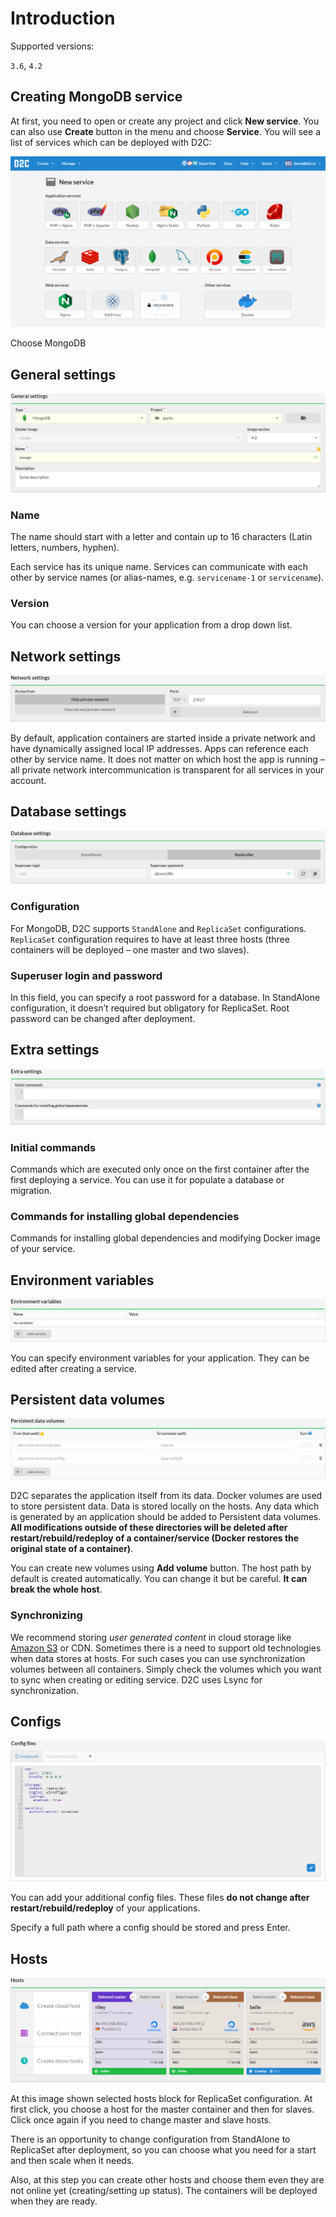 # Introduction

Supported versions:

`3.6`, `4.2`

## Creating MongoDB service

At first, you need to open or create any project and click **New service**. You can also use **Create** button in the menu and choose **Service**. You will see a list of services which can be deployed with D2C:

![Create service](../../img/new_interface/create_service.png)

Choose MongoDB

## General settings

![Create ruby service - general settings](../../img/new_interface/creating_service_mongo_general_settings.png)

### Name

The name should start with a letter and contain up to 16 characters (Latin letters, numbers, hyphen).

Each service has its unique name. Services can communicate with each other by service names (or alias-names, e.g. `servicename-1` or `servicename`).

### Version

You can choose a version for your application from a drop down list.

## Network settings

![Create ruby service - network settings](../../img/new_interface/creating_service_mongo_network_settings.png)

By default, application containers are started inside a private network and have dynamically assigned local IP addresses. Apps can reference each other by service name. It does not matter on which host the app is running – all private network intercommunication is transparent for all services in your account.

## Database settings

![Create ruby service - application settings](../../img/new_interface/creating_service_mongo_database_settings.png)

### Configuration

For MongoDB, D2C supports `StandAlone` and `ReplicaSet` configurations. `ReplicaSet` configuration requires to have at least three hosts (three containers will be deployed – one master and two slaves).

### Superuser login and password

In this field, you can specify a root password for a database. In StandAlone configuration, it doesn’t required but obligatory for ReplicaSet. Root password can be changed after deployment.

## Extra settings

![Create ruby service - extra settings](../../img/new_interface/creating_service_db_extra_settings.png)

### Initial commands

Commands which are executed only once on the first container after the first deploying a service. You can use it for populate a database or migration.

### Commands for installing global dependencies

Commands for installing global dependencies and modifying Docker image of your service.

## Environment variables

![Create service - environment variables](../../img/new_interface/creating_service_db_env.png)

You can specify environment variables for your application. They can be edited after creating a service.

## Persistent data volumes

![Create service - persistent data volumes](../../img/new_interface/creating_service_mongo_volumes.png)

D2C separates the application itself from its data. Docker volumes are used to store persistent data. Data is stored locally on the hosts. Any data which is generated by an application should be added to Persistent data volumes. **All modifications outside of these directories will be deleted after restart/rebuild/redeploy of a container/service (Docker restores the original state of a container)**.

You can create new volumes using **Add volume** button.
The host path by default is created automatically. You can change it but be careful. **It can break the whole host**.

### Synchronizing

We recommend storing _user generated content_ in cloud storage like [Amazon S3](https://aws.amazon.com/s3/) or CDN. Sometimes there is a need to support old technologies when data stores at hosts. For such cases you can use synchronization volumes between all containers. Simply check the volumes which you want to sync when creating or editing service. D2C uses Lsync for synchronization.

## Configs

![Create service - configs](../../img/new_interface/creating_service_mongo_configs.png)

You can add your additional config files. These files **do not change after restart/rebuild/redeploy** of your applications.

Specify a full path where a config should be stored and press Enter.

## Hosts

![Create service - hosts](../../img/new_interface/creating_service_db_select_hosts.png)

At this image shown selected hosts block for ReplicaSet configuration. At first click, you choose a host for the master container and then for slaves. Click once again if you need to change master and slave hosts.

There is an opportunity to change configuration from StandAlone to ReplicaSet after deployment, so you can choose what you need for a start and then scale when it needs.

Also, at this step you can create other hosts and choose them even they are not online yet (creating/setting up status). The containers will be deployed when they are ready. 

